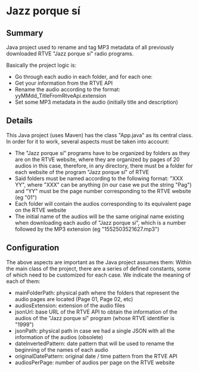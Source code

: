 # Jazz porque sí

## Summary
Java project used to rename and tag MP3 metadata of all previously downloaded RTVE "Jazz porque sí" radio programs.

Basically the project logic is:
- Go through each audio in each folder, and for each one:
- Get your information from the RTVE API
- Rename the audio according to the format: yyMMdd_TitleFromRtveApi.extension
- Set some MP3 metadata in the audio (initially title and description)

## Details
This Java project (uses Maven) has the class "App.java" as its central class. In order for it to work, several aspects must be taken into account:
* The "Jazz porque sí" programs have to be organized by folders as they are on the RTVE website, where they are organized by pages of 20 audios in this case, therefore, in any directory, there must be a folder for each website of the program "Jazz porque sí" of RTVE
* Said folders must be named according to the following format: "XXX YY", where "XXX" can be anything (in our case we put the string "Pag") and "YY" must be the page number corresponding to the RTVE website (eg "01")
* Each folder will contain the audios corresponding to its equivalent page on the RTVE website
* The initial name of the audios will be the same original name existing when downloading each audio of "Jazz porque sí", which is a number followed by the MP3 extension (eg "1552503521627.mp3")

## Configuration
The above aspects are important as the Java project assumes them:
Within the main class of the project, there are a series of defined constants, some of which need to be customized for each case. We indicate the meaning of each of them:
* mainFolderPath: physical path where the folders that represent the audio pages are located (Page 01, Page 02, etc)
* audiosExtension: extension of the audio files
* jsonUrl: base URL of the RTVE API to obtain the information of the audios of the "Jazz porque sí" program (whose RTVE identifier is "1999")
* jsonPath: physical path in case we had a single JSON with all the information of the audios (obsolete)
* dateInvertedPattern: date pattern that will be used to rename the beginning of the names of each audio
* originalDatePattern: original date / time pattern from the RTVE API
* audiosPerPage: number of audios per page on the RTVE website
